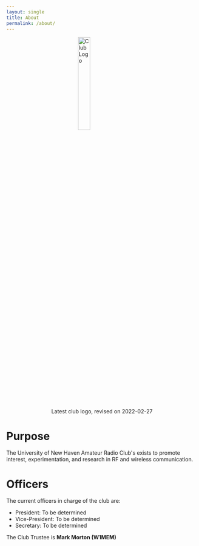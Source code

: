 ```yaml
---
layout: single
title: About
permalink: /about/
---
```


<img src="{{site.baseurl}}/assets/img/club_logo.png" alt="Club Logo" width="25%" style="display: block; margin-left: auto; margin-right: auto;">
<div style="text-align: center;">Latest club logo, revised on 2022-02-27</div>


# Purpose
The University of New Haven Amateur Radio Club's exists to promote interest, experimentation, and research in RF and wireless communication.

# Officers
The current officers in charge of the club are:
- President: To be determined
- Vice-President: To be determined
- Secretary: To be determined

The Club Trustee is **Mark Morton (W1MEM)**

